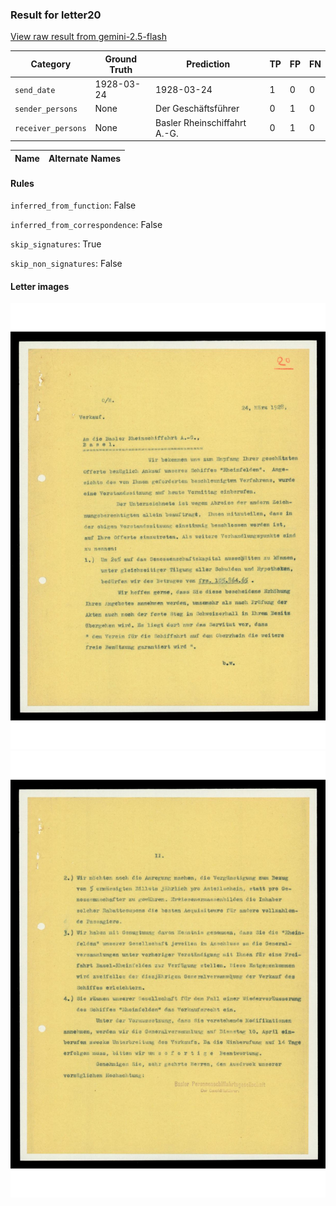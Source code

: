 ### Result for letter20
[View raw result from gemini-2.5-flash](https://github.com/RISE-UNIBAS/humanities_data_benchmark/blob/main/results/2025-09-30/T0197/request_T0197_letter20.json)


| Category          | Ground Truth | Prediction | TP | FP | FN |
|------------------|--------------|------------|----|----|----|
| `send_date`        | 1928-03-24 | 1928-03-24 | 1 | 0 | 0 |
| `sender_persons`  | None | Der Geschäftsführer | 0 | 1 | 0 |
| `receiver_persons` | None | Basler Rheinschiffahrt A.-G. | 0 | 1 | 0 |

| Name | Alternate Names |
| --- | --- |

#### Rules
`inferred_from_function`: False

`inferred_from_correspondence`: False

`skip_signatures`: True

`skip_non_signatures`: False

#### Letter images

<img src="https://github.com/RISE-UNIBAS/humanities_data_benchmark/blob/main/benchmarks/metadata_extraction/images/letter20_p1.jpg?raw=true" alt="letter20_p1.jpg" width="800px">

<img src="https://github.com/RISE-UNIBAS/humanities_data_benchmark/blob/main/benchmarks/metadata_extraction/images/letter20_p2.jpg?raw=true" alt="letter20_p2.jpg" width="800px">

